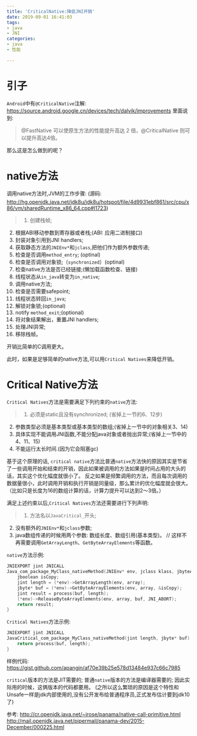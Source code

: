 ```yaml
---
title: 'CriticalNative:降低JNI开销'
date: 2019-09-01 16:41:03
tags: 
- java
- JNI
categories: 
- java
- 性能
 
---
```


# 引子
`Android`中有`@CriticalNative`注解:
https://source.android.google.cn/devices/tech/dalvik/improvements
里面说到:
> @FastNative 可以使原生方法的性能提升高达 2 倍，@CriticalNative 则可以提升高达4倍。 

那么这是怎么做到的呢？

# native方法
调用native方法时,JVM的工作步骤:
(源码: http://hg.openjdk.java.net/jdk8u/jdk8u/hotspot/file/4d9931ebf861/src/cpu/x86/vm/sharedRuntime_x86_64.cpp#l1723)
> 1. 创建栈帧;
2. 根据ABI移动参数到寄存器或者栈;(ABI: 应用二进制接口)
3. 封装对象引用到JNI handlers;
4. 获取静态方法的`JNIEnv*`和`jclass`,把他们作为额外参数传递;
5. 检查是否调用`method_entry`; (optinal)
6. 检查是否调用对象锁;（`synchronized`）(optinal)
7. 检查native方法是否已经链接;(懒加载函数检查、链接)
8. 线程状态从`in_java`转变为`in_native`;
9. 调用native方法;
10. 检查是否需要safepoint;
11. 线程状态转回`in_java`;
12. 解锁对象锁;(optional)
13. notify `method_exit`;(optional)
14. 将对象结果解出，重置JNI handlers;
15. 处理JNI异常;
16. 移除栈帧。

开销比简单的C调用更大。

此时，如果是足够简单的native方法,可以用`Critical Natives`来降低开销。

# Critical Native方法
`Critical Natives`方法是需要满足下列约束的`native`方法:
> 1. 必须是static且没有synchronized; (省掉上一节的6、12步)
2. 参数类型必须是基本类型或基本类型的数组;(省掉上一节中的对象相关3、14)
3. 具体实现不能调用JNI函数,不能分配java对象或者抛出异常;(省掉上一节中的4、11、15)
4. 不能运行太长时间.(因为它会阻塞gc)

基于这个原理的话, `critical native`方法比普通`native`方法快的原因其实是节省了一些调用开始和结束的开销，因此如果被调用的方法如果是时间占用的大头的话，其实这个优化幅度就很小了。
反之如果是频繁调用的方法，而且每次调用的数据量很小，此时调用开销和执行开销是同量级，那么累计的优化幅度就会很大。
（比如只是长度为16的数组计算的话，计算力提升可以达到2～3倍。）

满足上述约束以后,`Critical Natives`方法还需要进行下列声明:
> 1. 方法名以`JavaCritical_`开头;
2. 没有额外的`JNIEnv*`和`jclass`参数;
3. java数组传递的时候用两个参数: 数组长度、数组引用(基本类型)。
// 这样不再需要调用`GetArrayLength`、`GetByteArrayElements`等函数。
 
`native`方法示例:
```c
JNIEXPORT jint JNICALL
Java_com_package_MyClass_nativeMethod(JNIEnv* env, jclass klass, jbyteArray array) {
    jboolean isCopy;
    jint length = (*env)->GetArrayLength(env, array);
    jbyte* buf = (*env)->GetByteArrayElements(env, array, &isCopy);
    jint result = process(buf, length);
    (*env)->ReleaseByteArrayElements(env, array, buf, JNI_ABORT);
    return result;    
}
```

`Critical Natives`方法示例:
```c
JNIEXPORT jint JNICALL
JavaCritical_com_package_MyClass_nativeMethod(jint length, jbyte* buf) {
    return process(buf, length);
}
```
样例代码: https://gist.github.com/apangin/af70e39b25e578d13484e937c66c7985

`critical`版本的方法是JIT需要的;
普通`native`版本的方法是编译器需要的;
因此实际用的时候，这俩版本的代码都要用。
(之所以这么繁琐的原因是这个特性和Unsafe一样是jdk内部使用的,没有公开发布给普通程序员,正式发布估计要到jdk10了)

参考: 
http://cr.openjdk.java.net/~jrose/panama/native-call-primitive.html
http://mail.openjdk.java.net/pipermail/panama-dev/2015-December/000225.html


